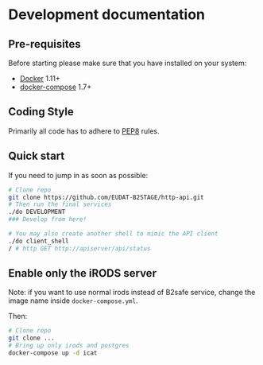 # Development documentation

## Pre-requisites

Before starting please make sure that you have installed on your system:

- [Docker](http://docs.docker.com/) 1.11+
- [docker-compose](https://docs.docker.com/compose/) 1.7+

## Coding Style

Primarily all code has to adhere to [PEP8](http://legacy.python.org/dev/peps/pep-0008/) rules.

## Quick start

If you need to jump in as soon as possible:

```bash
# Clone repo
git clone https://github.com/EUDAT-B2STAGE/http-api.git
# Then run the final services
./do DEVELOPMENT
### Develop from here!

# You may also create another shell to mimic the API client
./do client_shell
/ # http GET http://apiserver/api/status

```

## Enable only the iRODS server

Note: if you want to use normal irods instead of B2safe service,
change the image name inside `docker-compose.yml`.

Then:

```bash
# Clone repo
git clone ...
# Bring up only irods and postgres
docker-compose up -d icat
```
